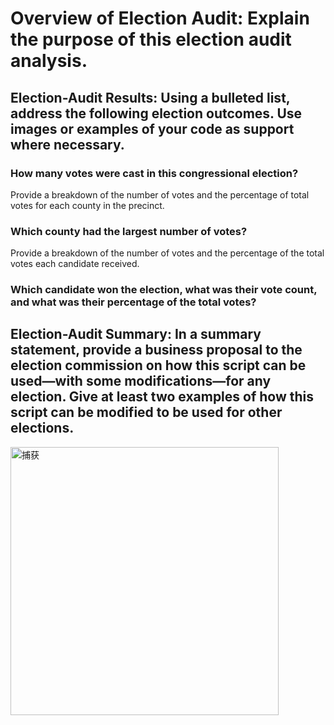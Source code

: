 
# Overview of Election Audit: Explain the purpose of this election audit analysis.

## Election-Audit Results: Using a bulleted list, address the following election outcomes. Use images or examples of your code as support where necessary.

  ### How many votes were cast in this congressional election?
  Provide a breakdown of the number of votes and the percentage of total votes for each county in the precinct.
  ### Which county had the largest number of votes?
  Provide a breakdown of the number of votes and the percentage of the total votes each candidate received.
  ### Which candidate won the election, what was their vote count, and what was their percentage of the total votes?
  
## Election-Audit Summary: In a summary statement, provide a business proposal to the election commission on how this script can be used—with some modifications—for any election. Give at least two examples of how this script can be modified to be used for other elections.

<img width="429" alt="捕获" src="https://user-images.githubusercontent.com/109333158/190945165-c8f1e8bb-3fa4-4fff-b1ad-ae74a09590c8.PNG">
